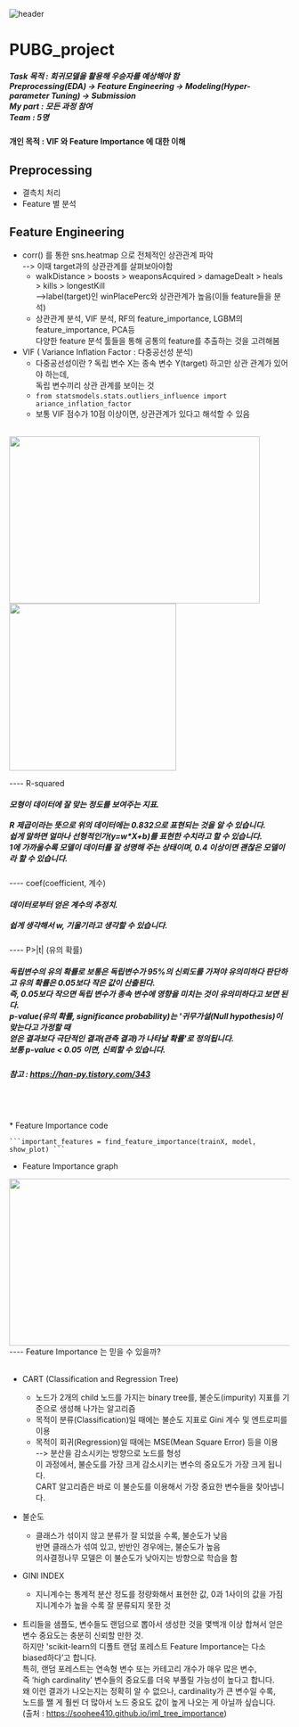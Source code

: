 ![header](https://capsule-render.vercel.app/api?type=waving&color=auto&height=200&text=Welcome!%20&fontSize=60&fontAlignY=40&desc=I'm%20joonho)


# PUBG_project

##### Task 목적 : 회귀모델을 활용해 우승자를 예상해야 함 <br/> Preprocessing(EDA) -> Feature Engineering -> Modeling(Hyper-parameter Tuning) -> Submission <br/>My part : 모든 과정 참여 <br/>Team : 5명

#### 개인 목적 : VIF 와 Feature Importance 에 대한 이해

## Preprocessing
  * 결측치 처리 
  * Feature 별 분석
  
## Feature Engineering
  * corr() 를 통한 sns.heatmap 으로 전체적인 상관관계 파악 <br/>--> 이때 target과의 상관관계를 살펴보아야함
    * walkDistance > boosts > weaponsAcquired > damageDealt > heals > kills > longestKill <br/>-->label(target)인 winPlacePerc와 상관관계가 높음(이들 feature들을 분석)
    * 상관관계 분석, VIF 분석, RF의 feature_importance, LGBM의 feature_importance, PCA등 <br/>다양한 feature 분석 툴들을 통해 공통의 feature를 추출하는 것을 고려해봄
  * VIF ( Variance Inflation Factor : 다중공선성 분석)
    * 다중공선성이란 ? 독립 변수 X는 종속 변수 Y(target) 하고만 상관 관계가 있어야 하는데,<br/> 독립 변수끼리 상관 관계를 보이는 것
    * ```from statsmodels.stats.outliers_influence import ariance_inflation_factor```
    * 보통 VIF 점수가 10점 이상이면, 상관관계가 있다고 해석할 수 있음
    <br/>
 
<img src="https://user-images.githubusercontent.com/103080228/201831212-92e6c7a1-986c-4ccc-a11e-7acf9fe5cf94.png"  width="450" height="300"> <img src="https://user-images.githubusercontent.com/103080228/201832677-1e32944f-8500-46cd-86d0-789ea2a4d0d5.png"  width="300" height="300">
<br/>


---- R-squared

##### 모형이 데이터에 잘 맞는 정도를 보여주는 지표.<br/><br/> R 제곱이라는 뜻으로 위의 데이터에는 0.832으로 표현되는 것을 알 수 있습니다. <br/>쉽게 말하면 얼마나 선형적인가(y=w*X+b)를 표현한 수치라고 할 수 있습니다. <br/>1에 가까울수록 모델이 데이터를 잘 성명해 주는 상태이며, 0.4 이상이면 괜찮은 모델이라 할 수 있습니다.


---- coef(coefficient, 계수)

##### 데이터로부터 얻은 계수의 추정치. <br/><br/> 쉽게 생각해서 w, 기울기라고 생각할 수 있습니다.<br/>

---- P>|t| (유의 확률)

##### 독립변수의 유의 확률로 보통은 독립변수가 95%의 신뢰도를 가져야 유의미하다 판단하고 유의 확률은 0.05보다 작은 값이 산출된다. <br/>즉, 0.05보다 작으면 독립 변수가 종속 변수에 영향을 미치는 것이 유의미하다고 보면 된다.<br/>p-value(유의 확률, significance probability)는 '귀무가설(Null hypothesis)이 맞는다고 가정할 때 <br/>얻은 결과보다 극단적인 결과(관측 결과)가 나타날 확률'로 정의됩니다. <br/>보통 p-value < 0.05 이면, 신뢰할 수 있습니다.
##### 참고 : https://han-py.tistory.com/343
<br/>
<br/><br/>
  * Feature Importance code
		
    ```important_features = find_feature_importance(trainX, model, show_plot) ```
				
		
* Feature Importance graph
<img src="https://user-images.githubusercontent.com/103080228/201831156-b39d4319-03e9-45dc-8963-a50f8485cee6.jpg"  width="600" height="300">
<br/>
---- Feature Importance 는 믿을 수 있을까?
<br/><br/>

* CART (Classification and Regression Tree)
  * 노드가 2개의 child 노드를 가지는 binary tree를, 불순도(impurity) 지표를 기준으로 생성해 나가는 알고리즘
  * 목적이 분류(Classification)일 때에는 불순도 지표로 Gini 계수 및 엔트로피를 이용
  * 목적이 회귀(Regression)일 때에는 MSE(Mean Square Error) 등을 이용<br/>--> 분산을 감소시키는 방향으로 노드를 형성<br/> 이 과정에서, 불순도를 가장 크게 감소시키는 변수의 중요도가 가장 크게 됩니다.<br/> CART 알고리즘은 바로 이 불순도를 이용해서 가장 중요한 변수들을 찾아냅니다.

* 불순도
  * 클래스가 섞이지 않고 분류가 잘 되었을 수록, 불순도가 낮음 <br/>반면 클래스가 섞여 있고, 반반인 경우에는, 불순도가 높음 <br/>의사결정나무 모델은 이 불순도가 낮아지는 방향으로 학습을 함
* GINI INDEX
  * 지니계수는 통계적 분산 정도를 정량화해서 표현한 값, 0과 1사이의 값을 가짐 <br/> 지니계수가 높을 수록 잘 분류되지 못한 것
* 트리들을 샘플도, 변수들도 랜덤으로 뽑아서 생성한 것을 몇백개 이상 합쳐서 얻은<br/> 변수 중요도는 충분히 신뢰할 만한 것.<br/>하지만 'scikit-learn의 디폴트 랜덤 포레스트 Feature Importance는 다소 biased하다’고 합니다.<br/>특히, 랜덤 포레스트는 연속형 변수 또는 카테고리 개수가 매우 많은 변수,<br/> 즉 ‘high cardinality’ 변수들의 중요도를 더욱 부풀릴 가능성이 높다고 합니다. <br/>왜 이런 결과가 나오는지는 정확히 알 수 없으나, cardinality가 큰 변수일 수록, <br/>노드를 쨀 게 훨씬 더 많아서 노드 중요도 값이 높게 나오는 게 아닐까 싶습니다. <br/>(출처 : https://soohee410.github.io/iml_tree_importance)

